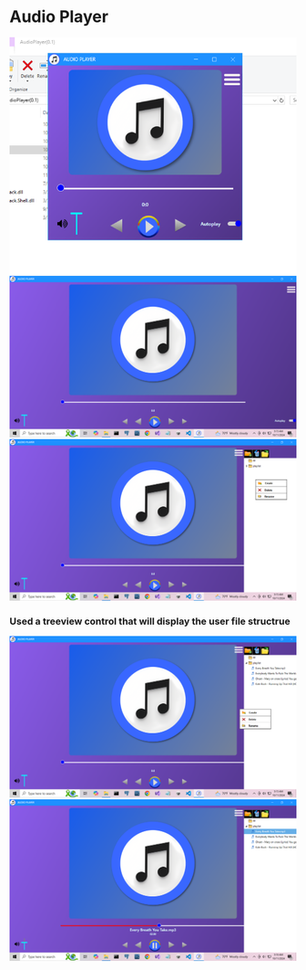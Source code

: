<h1>Audio Player</h1>
<img src="https://raw.githubusercontent.com/prasannashrestha011/ImageRepository/main/uploads/Screenshot%20(126gsd).png"/>

<img src="https://raw.githubusercontent.com/prasannashrestha011/ImageRepository/main/uploads/Screenshot%20(127).png"/>
<img src="https://raw.githubusercontent.com/prasannashrestha011/ImageRepository/main/uploads/Screenshot%20(1282221fadf).png"/>
<h3>Used a treeview control that will display the user file structrue</h3>
<img src="https://raw.githubusercontent.com/prasannashrestha011/ImageRepository/main/uploads/Screenshot%20(129).png"/>
<img src="https://raw.githubusercontent.com/prasannashrestha011/ImageRepository/main/uploads/Screenshot%20(13asdfasf0).png"/>

